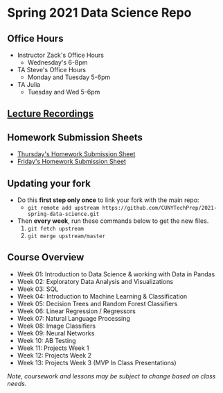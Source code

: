 # Spring 2021 Data Science Repo

## Office Hours
* Instructor Zack's Office Hours
	* Wednesday's 6-8pm
* TA Steve's Office Hours
	* Monday and Tuesday 5-6pm
* TA Julia
	* Tuesday and Wed 5-6pm

## [Lecture Recordings](https://docs.google.com/document/d/1t4om4K2eOAbSDfZ3XKKbM0Mw1HuLF_7CvFFmcgWvQds/edit#)


## Homework Submission Sheets
* [Thursday's Homework Submission Sheet](https://docs.google.com/spreadsheets/d/1zXs0AZorLKglwBCYmZ0N6SZyfTuSkqlLzq6XxwWEjyY/edit?usp=sharing) 
* [Friday's Homework Submission Sheet](https://docs.google.com/spreadsheets/d/136MdqNnMnl4KAX6X0ZCmLpTkTPuuXxoQr-7HoW6HvyA/edit?usp=sharing)


## Updating your fork
* Do this __first step only once__ to link your fork with the main repo:  
	* `git remote add upstream https://github.com/CUNYTechPrep/2021-spring-data-science.git`
* Then __every week__, run these commands below to get the new files.
	1. `git fetch upstream`
	2. `git merge upstream/master`


## Course Overview
* Week 01:  Introduction to Data Science & working with Data in Pandas
* Week 02:  Exploratory Data Analysis and Visualizations
* Week 03:  SQL
* Week 04:  Introduction to Machine Learning & Classification
* Week 05:  Decision Trees and Random Forest Classifiers
* Week 06:  Linear Regression / Regressors  
* Week 07:  Natural Language Processing
* Week 08:  Image Classifiers
* Week 09:  Neural Networks
* Week 10:  AB Testing
* Week 11:  Projects Week 1
* Week 12:  Projects Week 2
* Week 13:  Projects Week 3 (MVP In Class Presentations)

_Note, coursework and lessons may be subject to change based on class needs._

